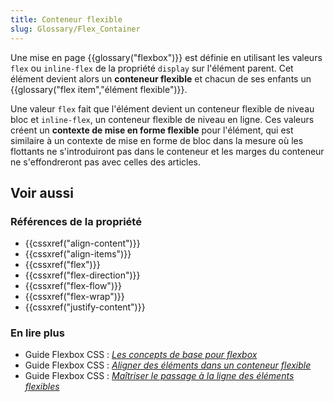 ```yaml
---
title: Conteneur flexible
slug: Glossary/Flex_Container
---
```


Une mise en page {{glossary("flexbox")}} est définie en utilisant les valeurs `flex` ou `inline-flex` de la propriété `display` sur l'élément parent. Cet élément devient alors un **conteneur flexible** et chacun de ses enfants un {{glossary("flex item","élément flexible")}}.

Une valeur `flex` fait que l'élément devient un conteneur flexible de niveau bloc et `inline-flex`, un conteneur flexible de niveau en ligne. Ces valeurs créent un **contexte de mise en forme flexible** pour l'élément, qui est similaire à un contexte de mise en forme de bloc dans la mesure où les flottants ne s'introduiront pas dans le conteneur et les marges du conteneur ne s'effondreront pas avec celles des articles.

## Voir aussi

### Références de la propriété

- {{cssxref("align-content")}}
- {{cssxref("align-items")}}
- {{cssxref("flex")}}
- {{cssxref("flex-direction")}}
- {{cssxref("flex-flow")}}
- {{cssxref("flex-wrap")}}
- {{cssxref("justify-content")}}

### En lire plus

- Guide Flexbox CSS : _[Les concepts de base pour flexbox](/fr/docs/Web/CSS/Disposition_flexbox_CSS/Concepts_de_base_flexbox)_
- Guide Flexbox CSS : _[Aligner des éléments dans un conteneur flexible](/fr/docs/Web/CSS/Disposition_flexbox_CSS/Aligner_des_éléments_dans_un_conteneur_flexible)_
- Guide Flexbox CSS : _[Maîtriser le passage à la ligne des éléments flexibles](/fr/docs/Web/CSS/CSS_Flexible_Box_Layout/Mastering_Wrapping_of_Flex_Items)_
